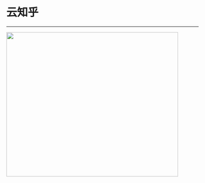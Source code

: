# 云知乎
---
<img src="https://github.com/fuxiaoyangAlex/Training-recorder-tracking/blob/master/picture/200.png" width="450" height="380">
